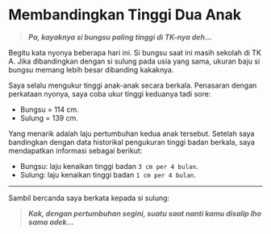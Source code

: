 Membandingkan Tinggi Dua Anak
================

> ***Pa, kayaknya si bungsu paling tinggi di TK-nya deh…***

Begitu kata nyonya beberapa hari ini. Si bungsu saat ini masih sekolah
di TK A. Jika dibandingkan dengan si sulung pada usia yang sama, ukuran
baju si bungsu memang lebih besar dibanding kakaknya.

Saya selalu mengukur tinggi anak-anak secara berkala. Penasaran dengan
perkataan nyonya, saya coba ukur tinggi keduanya tadi sore:

  - Bungsu = 114 cm.
  - Sulung = 139 cm.

Yang menarik adalah laju pertumbuhan kedua anak tersebut. Setelah saya
bandingkan dengan data historikal pengukuran tinggi badan berkala, saya
mendapatkan informasi sebagai berikut:

  - Bungsu: laju kenaikan tinggi badan `3 cm per 4 bulan`.
  - Sulung: laju kenaikan tinggi badan `1 cm per 4 bulan`.

-----

Sambil bercanda saya berkata kepada si sulung:

> ***Kak, dengan pertumbuhan segini, suatu saat nanti kamu disalip lho
> sama adek…***
